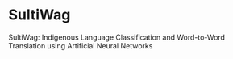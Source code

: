 # SultiWag
SultiWag: Indigenous Language Classification and Word-to-Word Translation using Artificial Neural Networks 
